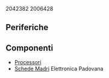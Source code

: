 2042382
2006428
## Periferiche
## Componenti
- [Processori](./processori.md)
- [Schede Madri](./schede_madri.md)
Elettronica Padovana